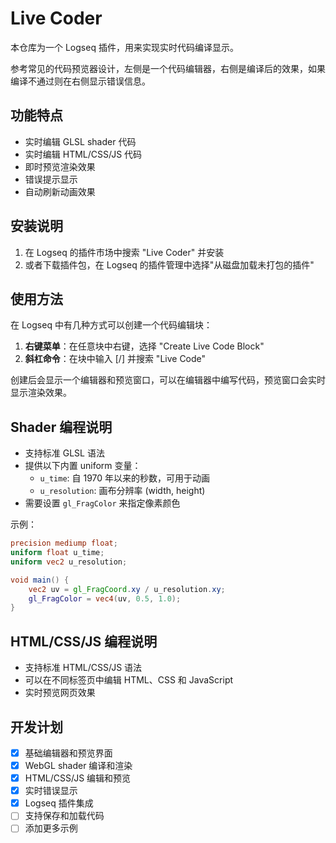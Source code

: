# Live Coder

本仓库为一个 Logseq 插件，用来实现实时代码编译显示。

参考常见的代码预览器设计，左侧是一个代码编辑器，右侧是编译后的效果，如果编译不通过则在右侧显示错误信息。

## 功能特点

- 实时编辑 GLSL shader 代码
- 实时编辑 HTML/CSS/JS 代码
- 即时预览渲染效果
- 错误提示显示
- 自动刷新动画效果

## 安装说明

1. 在 Logseq 的插件市场中搜索 "Live Coder" 并安装
2. 或者下载插件包，在 Logseq 的插件管理中选择"从磁盘加载未打包的插件"

## 使用方法

在 Logseq 中有几种方式可以创建一个代码编辑块：

1. **右键菜单**：在任意块中右键，选择 "Create Live Code Block"
2. **斜杠命令**：在块中输入 [/] 并搜索 "Live Code"

创建后会显示一个编辑器和预览窗口，可以在编辑器中编写代码，预览窗口会实时显示渲染效果。

## Shader 编程说明

- 支持标准 GLSL 语法
- 提供以下内置 uniform 变量：
  - `u_time`: 自 1970 年以来的秒数，可用于动画
  - `u_resolution`: 画布分辨率 (width, height)
- 需要设置 `gl_FragColor` 来指定像素颜色

示例：
```glsl
precision mediump float;
uniform float u_time;
uniform vec2 u_resolution;

void main() {
    vec2 uv = gl_FragCoord.xy / u_resolution.xy;
    gl_FragColor = vec4(uv, 0.5, 1.0);
}
```

## HTML/CSS/JS 编程说明

- 支持标准 HTML/CSS/JS 语法
- 可以在不同标签页中编辑 HTML、CSS 和 JavaScript
- 实时预览网页效果

## 开发计划

- [x] 基础编辑器和预览界面
- [x] WebGL shader 编译和渲染
- [x] HTML/CSS/JS 编辑和预览
- [x] 实时错误显示
- [x] Logseq 插件集成
- [ ] 支持保存和加载代码
- [ ] 添加更多示例